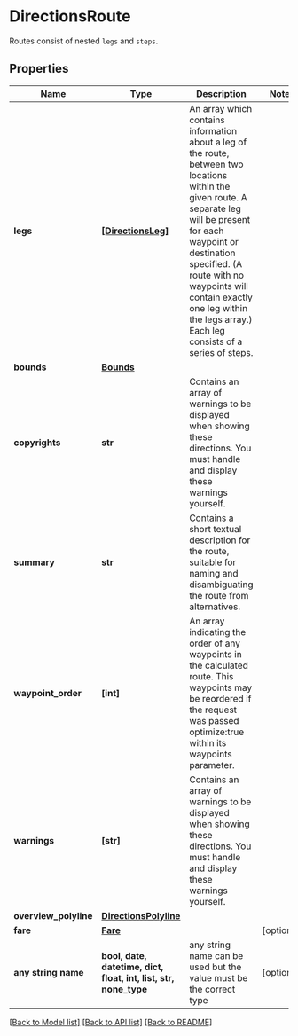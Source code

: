 # DirectionsRoute

Routes consist of nested `legs` and `steps`.

## Properties
Name | Type | Description | Notes
------------ | ------------- | ------------- | -------------
**legs** | [**[DirectionsLeg]**](DirectionsLeg.md) | An array which contains information about a leg of the route, between two locations within the given route. A separate leg will be present for each waypoint or destination specified. (A route with no waypoints will contain exactly one leg within the legs array.) Each leg consists of a series of steps. | 
**bounds** | [**Bounds**](Bounds.md) |  | 
**copyrights** | **str** | Contains an array of warnings to be displayed when showing these directions. You must handle and display these warnings yourself. | 
**summary** | **str** | Contains a short textual description for the route, suitable for naming and disambiguating the route from alternatives. | 
**waypoint_order** | **[int]** | An array indicating the order of any waypoints in the calculated route. This waypoints may be reordered if the request was passed optimize:true within its waypoints parameter. | 
**warnings** | **[str]** | Contains an array of warnings to be displayed when showing these directions. You must handle and display these warnings yourself. | 
**overview_polyline** | [**DirectionsPolyline**](DirectionsPolyline.md) |  | 
**fare** | [**Fare**](Fare.md) |  | [optional] 
**any string name** | **bool, date, datetime, dict, float, int, list, str, none_type** | any string name can be used but the value must be the correct type | [optional]

[[Back to Model list]](../README.md#documentation-for-models) [[Back to API list]](../README.md#documentation-for-api-endpoints) [[Back to README]](../README.md)


